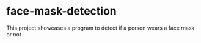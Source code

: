 # face-mask-detection
This project showcases a program to detect if a person wears a face mask or not

